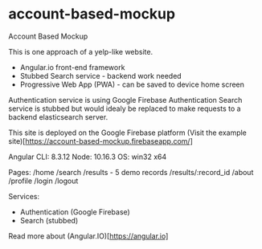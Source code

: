 # account-based-mockup
Account Based Mockup

This is one approach of a yelp-like website.
* Angular.io front-end framework
* Stubbed Search service - backend work needed
* Progressive Web App (PWA) - can be saved to device home screen

Authentication service is using Google Firebase Authentication
Search service is stubbed but would idealy be replaced to make requests to a backend elasticsearch server.

This site is deployed on the Google Firebase platform
(Visit the example site)[https://account-based-mockup.firebaseapp.com/]

Angular CLI: 8.3.12
Node: 10.16.3
OS: win32 x64

Pages:
  /home
  /search
  /results - 5 demo records
  /results/:record_id
  /about
  /profile
  /login
  /logout

Services:
* Authentication (Google Firebase)
* Search (stubbed)


Read more about (Angular.IO)[https://angular.io]